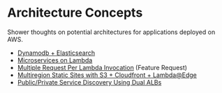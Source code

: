 # Architecture Concepts
Shower thoughts on potential architectures for applications deployed on AWS.

- [Dynamodb + Elasticsearch](./dynamodb_elasticsearch.md)
- [Microservices on Lambda](./microservices_lambda.md)
- [Multiple Request Per Lambda Invocation](./concurrent_lambda.md) (Feature Request)
- [Multiregion Static Sites with S3 + Cloudfront + Lambda@Edge](./multiregion_static_site.md)
- [Public/Private Service Discovery Using Dual ALBs](./dual_alb_service_discovery.md)
